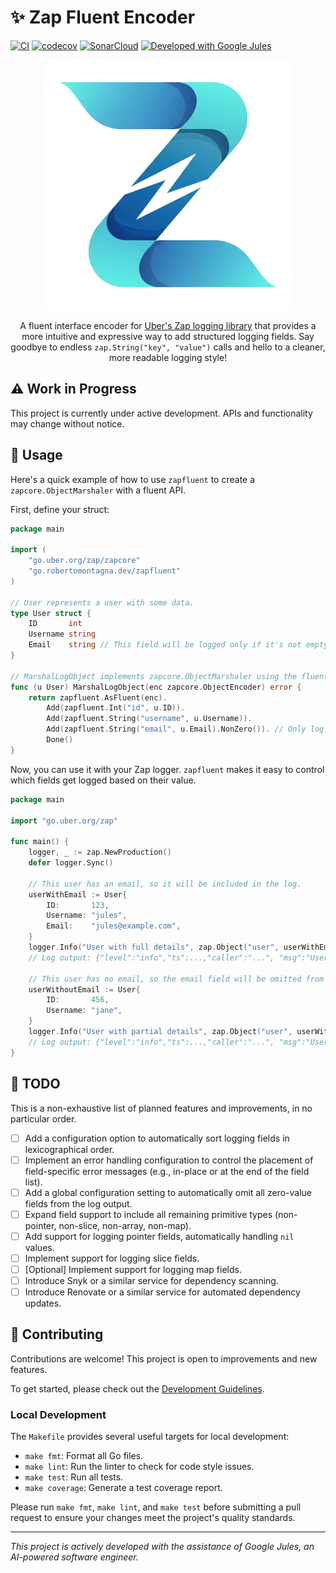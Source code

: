 # ✨ Zap Fluent Encoder

[![CI](https://github.com/RobertoMontagna/zapfluent/actions/workflows/ci.yml/badge.svg)](https://github.com/RobertoMontagna/zapfluent/actions/workflows/ci.yml)
[![codecov](https://codecov.io/gh/RobertoMontagna/zapfluent/graph/badge.svg)](https://codecov.io/gh/RobertoMontagna/zapfluent)
[![SonarCloud](https://sonarcloud.io/api/project_badges/measure?project=RobertoMontagna_zapfluent&metric=alert_status)](https://sonarcloud.io/summary/new_code?id=RobertoMontagna_zapfluent)
[![Developed with Google Jules](https://img.shields.io/badge/Developed%20with-Google%20Jules-blue?logo=google)](https://jules.google/)

<div align="center">

![Zap Fluent Encoder Logo](assets/images/fluentzap_logo.png)

A fluent interface encoder for [Uber's Zap logging library](https://github.com/uber-go/zap) that provides a more
intuitive and expressive way to add structured logging fields. Say goodbye to endless `zap.String("key", "value")` calls
and hello to a cleaner, more readable logging style!

</div>

## ⚠️ Work in Progress

This project is currently under active development. APIs and functionality may change without notice.

## 🚀 Usage

Here's a quick example of how to use `zapfluent` to create a `zapcore.ObjectMarshaler` with a fluent API.

First, define your struct:

```go
package main

import (
	"go.uber.org/zap/zapcore"
	"go.robertomontagna.dev/zapfluent"
)

// User represents a user with some data.
type User struct {
	ID       int
	Username string
	Email    string // This field will be logged only if it's not empty.
}

// MarshalLogObject implements zapcore.ObjectMarshaler using the fluent API.
func (u User) MarshalLogObject(enc zapcore.ObjectEncoder) error {
	return zapfluent.AsFluent(enc).
		Add(zapfluent.Int("id", u.ID)).
		Add(zapfluent.String("username", u.Username)).
		Add(zapfluent.String("email", u.Email).NonZero()). // Only log email if not empty!
		Done()
}
```

Now, you can use it with your Zap logger. `zapfluent` makes it easy to control which fields get logged based on their value.

```go
package main

import "go.uber.org/zap"

func main() {
	logger, _ := zap.NewProduction()
	defer logger.Sync()

	// This user has an email, so it will be included in the log.
	userWithEmail := User{
		ID:       123,
		Username: "jules",
		Email:    "jules@example.com",
	}
	logger.Info("User with full details", zap.Object("user", userWithEmail))
	// Log output: {"level":"info","ts":...,"caller":"...", "msg":"User with full details","user":{"id":123,"username":"jules","email":"jules@example.com"}}

	// This user has no email, so the email field will be omitted from the log.
	userWithoutEmail := User{
		ID:       456,
		Username: "jane",
	}
	logger.Info("User with partial details", zap.Object("user", userWithoutEmail))
	// Log output: {"level":"info","ts":...,"caller":"...", "msg":"User with partial details","user":{"id":456,"username":"jane"}}
}
```

## 🚧 TODO

This is a non-exhaustive list of planned features and improvements, in no particular order.

- [ ] Add a configuration option to automatically sort logging fields in lexicographical order.
- [ ] Implement an error handling configuration to control the placement of field-specific error messages (e.g., in-place or at the end of the field list).
- [ ] Add a global configuration setting to automatically omit all zero-value fields from the log output.
- [ ] Expand field support to include all remaining primitive types (non-pointer, non-slice, non-array, non-map).
- [ ] Add support for logging pointer fields, automatically handling `nil` values.
- [ ] Implement support for logging slice fields.
- [ ] [Optional] Implement support for logging map fields.
- [ ] Introduce Snyk or a similar service for dependency scanning.
- [ ] Introduce Renovate or a similar service for automated dependency updates.

## 🤝 Contributing

Contributions are welcome! This project is open to improvements and new features.

To get started, please check out the [Development Guidelines](assets/DEVELOPMENT.md).

### Local Development

The `Makefile` provides several useful targets for local development:

- `make fmt`: Format all Go files.
- `make lint`: Run the linter to check for code style issues.
- `make test`: Run all tests.
- `make coverage`: Generate a test coverage report.

Please run `make fmt`, `make lint`, and `make test` before submitting a pull request to ensure your changes meet the project's quality standards.

---
*This project is actively developed with the assistance of Google Jules, an AI-powered software engineer.*
